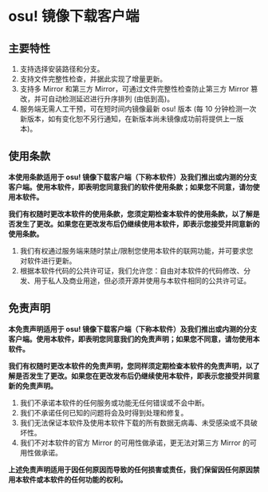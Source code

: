 # osu! 镜像下载客户端
## 主要特性
1. 支持选择安装路径和分支。
2. 支持文件完整性检查，并据此实现了增量更新。
3. 支持多 Mirror 和第三方 Mirror，可通过文件完整性检查防止第三方 Mirror 篡改，并可自动检测延迟进行升序排列 (由低到高)。
4. 服务端无需人工干预，可在短时间内镜像最新 osu! 版本 (每 10 分钟检测一次新版本，如有变化恕不另行通知，在新版本尚未镜像成功前将提供上一版本)。

## 使用条款
**本使用条款适用于 osu! 镜像下载客户端（下称本软件）及我们推出或内测的分支客户端。使用本软件，即表明您同意我们的软件使用条款；如果您不同意，请勿使用本软件。**

**我们有权随时更改本软件的使用条款，您须定期检查本软件的使用条款，以了解是否发生了更改。如果您在更改发布后仍继续使用本软件，即表示您接受并同意新的使用条款。**
1. 我们有权通过服务端来随时禁止/限制您使用本软件的联网功能，并可要求您对软件进行更新。
2. 根据本软件代码的公共许可证，我们允许您：自由对本软件的代码修改、分发、用于私人及商业用途，但必须开源并使用与本软件相同的公共许可证。

## 免责声明
**本免责声明适用于 osu! 镜像下载客户端（下称本软件）及我们推出或内测的分支客户端。使用本软件，即表明您同意我们的免责声明；如果您不同意，请勿使用本软件。**

**我们有权随时更改本软件的免责声明，您同样须定期检查本软件的免责声明，以了解是否发生了更改。如果您在更改发布后仍继续使用本软件，即表示您接受并同意新的免责声明。**
1. 我们不承诺本软件的任何服务或功能无任何错误或不会中断。
2. 我们不承诺任何已知的问题将会及时得到处理和修复。
3. 我们无法保证本软件及使用本软件下载的所有数据无病毒、未受感染或不具破坏性。
4. 我们不对本软件的官方 Mirror 的可用性做承诺，更无法对第三方 Mirror 的可用性做承诺。

**上述免责声明适用于因任何原因而导致的任何损害或责任，我们保留因任何原因禁用本软件或本软件的任何功能的权利。**
